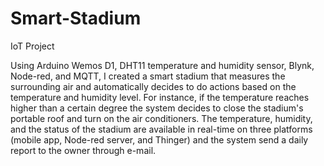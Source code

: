 # Smart-Stadium
IoT Project 

Using Arduino Wemos D1, DHT11 temperature and humidity sensor, Blynk, Node-red, and MQTT, I created a smart stadium that measures the surrounding air and automatically decides to do actions based on the temperature and humidity level. For instance, if the temperature reaches higher than a certain degree the system decides to close the stadium's portable roof and turn on the air conditioners. The temperature, humidity, and the status of the stadium are available in real-time on three platforms (mobile app, Node-red server, and Thinger) and the system send a daily report to the owner through e-mail.


